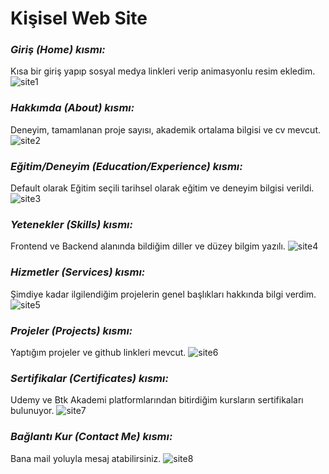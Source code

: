 # Kişisel Web Site

### *Giriş (Home) kısmı:*
Kısa bir giriş yapıp sosyal medya linkleri verip animasyonlu resim ekledim.
![site1](https://github.com/ZehraSahaplioglu/portfolio/assets/99864727/5ba16377-2e85-446f-b82e-743b3362b1b9)

### *Hakkımda (About) kısmı:*
Deneyim, tamamlanan proje sayısı, akademik ortalama bilgisi ve cv mevcut.
![site2](https://github.com/ZehraSahaplioglu/portfolio/assets/99864727/9b7434b9-e648-4b95-bba0-b0dc87e24905)

### *Eğitim/Deneyim (Education/Experience) kısmı:*
Default olarak Eğitim seçili tarihsel olarak eğitim ve deneyim bilgisi verildi.
![site3](https://github.com/ZehraSahaplioglu/portfolio/assets/99864727/ff745fcd-ae12-47c7-a6ca-dc665ce40ba3)

### *Yetenekler (Skills) kısmı:*
Frontend ve Backend alanında bildiğim diller ve düzey bilgim yazılı.
![site4](https://github.com/ZehraSahaplioglu/portfolio/assets/99864727/af7e3dc7-b1c0-4a04-b78b-8a9d47c0c0db)

### *Hizmetler (Services) kısmı:*
Şimdiye kadar ilgilendiğim projelerin genel başlıkları hakkında bilgi verdim.
![site5](https://github.com/ZehraSahaplioglu/portfolio/assets/99864727/88efe0aa-6485-4b0d-812a-0872fd0be4c3)

### *Projeler (Projects) kısmı:*
Yaptığım projeler ve github linkleri mevcut.
![site6](https://github.com/ZehraSahaplioglu/portfolio/assets/99864727/22745de4-67ac-4f63-b257-65beb2380803)

### *Sertifikalar (Certificates) kısmı:*
Udemy ve Btk Akademi platformlarından bitirdiğim kursların sertifikaları bulunuyor.
![site7](https://github.com/ZehraSahaplioglu/portfolio/assets/99864727/a7375867-4e2a-4986-a9d6-59b79931b111)

### *Bağlantı Kur (Contact Me) kısmı:*
Bana mail yoluyla mesaj atabilirsiniz.
![site8](https://github.com/ZehraSahaplioglu/portfolio/assets/99864727/b6d1650d-cc1c-4414-9b74-88567d55c1f9)











